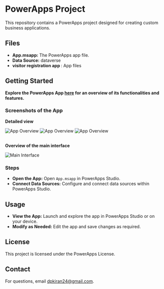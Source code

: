 <!DOCTYPE html>
<html lang="en">
<head>
    <meta charset="UTF-8">
    <meta name="viewport" content="width=device-width, initial-scale=1.0">
</head>
<body>
    <h1>PowerApps Project</h1>
    <p>This repository contains a PowerApps project designed for creating custom business applications.</p>
    <h2>Files</h2>
    <ul>
        <li><strong>App.msapp:</strong> The PowerApps app file.</li>
        <li><strong>Data Source:</strong> dataverse</li>
        <li><strong>visitor registration app </strong>: App files </li>
    </ul>
    <h2>Getting Started</h2>
    <p><strong>Explore the PowerApps App <a href="https://apps.powerapps.com/play/e/default-5f6a9d3b-86b1-4a22-85a3-d6a3d7a5f2b2/a/6e2f9b4a-c1d3-4e44-92ec-cd6fc6e8f9a6" target="_blank">here</a> for an overview of its functionalities and features.</strong></p>
    <h3>Screenshots of the App</h3>
    <p><strong>Detailed view</strong></p>
    <div>
        <img src="https://github.com/user-attachments/assets/dd19095f-1705-45cb-9522-d517efc5595c" alt="App Overview" style="max-width: 100%; height: auto;">
        <img src="https://github.com/user-attachments/assets/f72ffbf6-33ed-485a-97ea-a078bdb5a617" alt="App Overview" style="max-width: 100%; height: auto;">
        <img src="https://github.com/user-attachments/assets/0c0995ff-f552-48ef-927d-b222307d1542" alt="App Overview" style="max-width: 100%; height: auto;">
    </div>
    <br>
    <p><strong>Overview of the main interface</strong></p>
    <div>
        <img src="https://github.com/user-attachments/assets/95546b36-cfa2-4f75-a79d-07ca00b95d6f" alt="Main Interface" style="max-width: 100%; height: auto;">
    </div>
    <h3>Steps</h3>
    <ul>
        <li><strong>Open the App:</strong> Open <code>App.msapp</code> in PowerApps Studio.</li>
        <li><strong>Connect Data Sources:</strong> Configure and connect data sources within PowerApps Studio.</li>
    </ul>
    <h2>Usage</h2>
    <ul>
        <li><strong>View the App:</strong> Launch and explore the app in PowerApps Studio or on your device.</li>
        <li><strong>Modify as Needed:</strong> Edit the app and save changes as required.</li>
    </ul>
    <div>
        <h2>License</h2>
        <p>This project is licensed under the PowerApps License.</p>
    </div>
    <div>
        <h2>Contact</h2>
        <p>For questions, email <a href="mailto:dpkiran24@gmail.com">dpkiran24@gmail.com</a>.</p>
    </div>

</body>
</html>
